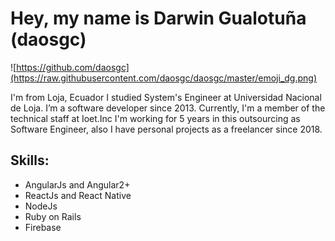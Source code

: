 # Hey, my name is Darwin Gualotuña (daosgc)

![https://github.com/daosgc](https://raw.githubusercontent.com/daosgc/daosgc/master/emoji_dg.png)

I'm from Loja, Ecuador I studied System's Engineer at Universidad Nacional de Loja. I’m a software developer since 2013. Currently, I'm a member of the technical staff at Ioet.Inc I'm working for 5 years in this outsourcing as Software Engineer, also I have personal projects as a freelancer since 2018.

## Skills:
- AngularJs and Angular2+
- ReactJs and React Native
- NodeJs
- Ruby on Rails
- Firebase
